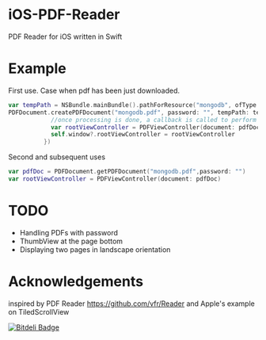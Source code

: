 # iOS-PDF-Reader
PDF Reader for iOS written in Swift

# Example
First use. Case when pdf has been just downloaded.
```swift
var tempPath = NSBundle.mainBundle().pathForResource("mongodb", ofType: "pdf")
PDFDocument.createPDFDocument("mongodb.pdf", password: "", tempPath: tempPath!, deleteOriginalFile: false,completionHandler: { (success, pdfDocument) -> Void in
            //once processing is done, a callback is called to perform potential UI updates
            var rootViewController = PDFViewController(document: pdfDocument)
            self.window?.rootViewController = rootViewController
          })
```
Second and subsequent uses
```swift
var pdfDoc = PDFDocument.getPDFDocument("mongodb.pdf",password: "")
var rootViewController = PDFViewController(document: pdfDoc)
```
# TODO
- Handling PDFs with password
- ThumbView at the page bottom
- Displaying two pages in landscape orientation

# Acknowledgements

inspired by PDF Reader https://github.com/vfr/Reader and Apple's example on TiledScrollView


[![Bitdeli Badge](https://d2weczhvl823v0.cloudfront.net/Alua-Kinzhebayeva/ios-pdf-reader/trend.png)](https://bitdeli.com/free "Bitdeli Badge")

